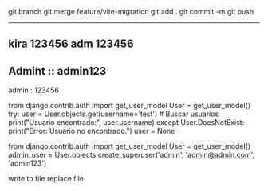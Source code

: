 git branch
git merge feature/vite-migration
git add .
git commit -m 
git push

---------------------------
kira
123456
adm
123456
------------------------------
Admint :: admin123
------------------------------
admin : 123456


from django.contrib.auth import get_user_model
User = get_user_model()
try:
    user = User.objects.get(username='test') # Buscar usuarios
    print("Usuario encontrado:", user.username)
except User.DoesNotExist:
    print("Error: Usuario no encontrado.")
    user = None



from django.contrib.auth import get_user_model
User = get_user_model()
admin_user = User.objects.create_superuser('admin', 'admin@admin.com', 'admin123')



write to file 
replace file